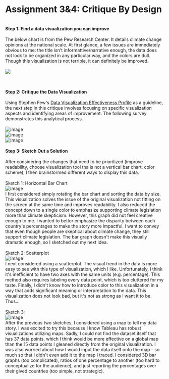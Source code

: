 # Assignment 3&4: Critique By Design
\
**Step 1: Find a data visualization you can improve**
\
\
The below chart is from the Pew Research Center. It details climate change opinions at the national scale. At first glance, a few issues are immediately obvious to me: the title isn't informattive/narrative enough, the data does not look to be organized in any particular way, and the colors are dull. Though this visualization is not terrible, it can definitely be improved.
\
\
<a href="https://www.pewresearch.org/global/2015/11/05/2-public-support-for-action-on-climate-change/climate-change-report-41/"><img src="https://www.pewresearch.org/global/wp-content/uploads/sites/2/2015/11/Climate-Change-Report-41.png?w=309"></a>

\
\
**Step 2: Critique the Data Visualization**
\
\
Using Stephen Few's [Data Visualization Effectiveness Profile](http://www.perceptualedge.com/articles/visual_business_intelligence/data_visualization_effectiveness_profile.pdf) as a guideline, the next step in this critique involves focusing on specific visualization aspects and identifying areas of improvement. The following survey demonstrates this analytical process.
\
\
![image](https://user-images.githubusercontent.com/123282392/217146077-e1cf90c3-50d5-428e-8656-8baa8801fe56.png)
\
![image](https://user-images.githubusercontent.com/123282392/217146158-877e0924-a231-4679-bfea-ffa8f125596e.png)
\
![image](https://user-images.githubusercontent.com/123282392/217146198-08108899-285d-4e5e-9b20-05a34a247efc.png)
\
\
**Step 3: Sketch Out a Solution**
\
\
After considering the changes that need to be prioritized (improve readability, choose visualization tool tha is not a vertical bar chart, color scheme), I then brainstormed different ways to display this data.
\
\
Sketch 1: Horizontal Bar Chart
\
![image](https://user-images.githubusercontent.com/123282392/217146659-8bc34806-0142-49fa-9d14-3c67573ba62b.png)
\
I first considered simply rotating the bar chart and sorting the data by size. This visualization solves the issue of the original visualization not fitting on the screen at the same time and improves readability. I also reduced the concept down to a single color to emphasize supporting climate legislation more than climate skepticism. However, this graph did not feel creative enough to me. I wanted to better emphasize the disparity between each country's percentages to make the story more impactful. I want to convey that even though people are skeptical about climate change, they still support climate legislation. The bar graph doesn't make this visually dramatic enough, so I sketched out my next idea.
\
\
Sketch 2: Scatterplot
\
![image](https://user-images.githubusercontent.com/123282392/217147072-dd54d38a-f1db-47cc-a731-e82fa7b1ffb1.png)
\
I next considered using a scatterplot. The visual trend in the data is more easy to see with this type of visualization, which I like. Unfortunately, I think it's inefficient to have two axes with the same units (e.g. percentage). This method also requires labeling every data point, which is too cluttered for my taste. Finally, I didn't know how to introduce color to this visualization in a way that adds significant meaning or interpretation to the data. This visualization does not look bad, but it's not as strong as I want it to be. Thus...
\
\
Sketch 3:
\
![image](https://user-images.githubusercontent.com/123282392/217147742-d6c1f2f4-151c-41b1-8c15-61d7f837cc62.png)
\
After the previous two sketches, I considered using a map to tell my data story. I was excited to try this because I know Tableau has robust visualizations utilizing maps. Sadly, I could not find the dataset itself that has 37 data points, which I think would be more effective on a global map than the 15 data points I gleaned directly from the original visualization. I was also worried about how I would input the data itself onto the map - so much so that I didn't even add it to the map I traced. I considered 3D bar graphs (too complicated), ratios of one percentage to another (too hard to conceptualize for the audience), and just reporting the percentages over their gived countries (too simple, not strategic).
